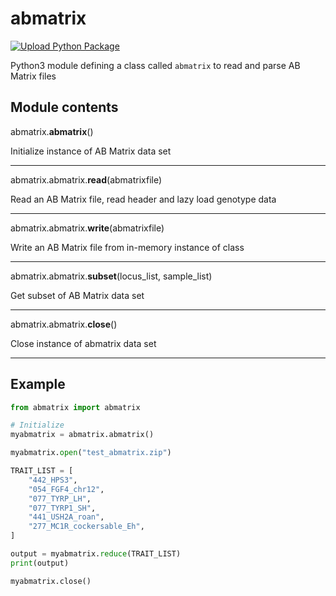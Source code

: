 # abmatrix

[![Upload Python Package](https://github.com/wisdomhealth-inc/abmatrix/actions/workflows/python-publish.yml/badge.svg)](https://github.com/wisdomhealth-inc/abmatrix/actions/workflows/python-publish.yml)

Python3 module defining a class called `abmatrix` to read and parse AB Matrix files

## Module contents

abmatrix.**abmatrix**()

Initialize instance of AB Matrix data set

---

abmatrix.abmatrix.**read**(abmatrixfile)

Read an AB Matrix file, read header and lazy load genotype data

---

abmatrix.abmatrix.**write**(abmatrixfile)

Write an AB Matrix file from in-memory instance of class

---

abmatrix.abmatrix.**subset**(locus_list, sample_list)

Get subset of AB Matrix data set

---

abmatrix.abmatrix.**close**()

Close instance of abmatrix data set

---

## Example
```python
from abmatrix import abmatrix

# Initialize
myabmatrix = abmatrix.abmatrix()

myabmatrix.open("test_abmatrix.zip")

TRAIT_LIST = [
    "442_HPS3",
    "054_FGF4_chr12",
    "077_TYRP_LH",
    "077_TYRP1_SH",
    "441_USH2A_roan",
    "277_MC1R_cockersable_Eh",
]

output = myabmatrix.reduce(TRAIT_LIST)
print(output)

myabmatrix.close()
```
